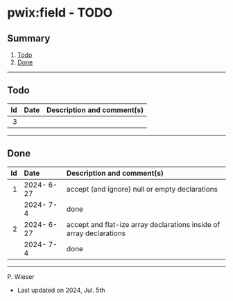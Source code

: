 # pwix:field - TODO

## Summary

1. [Todo](#todo)
2. [Done](#done)

---
## Todo

|   Id | Date       | Description and comment(s) |
| ---: | :---       | :---                       |
|    3 |  |  |

---
## Done

|   Id | Date       | Description and comment(s) |
| ---: | :---       | :---                       |
|    1 | 2024- 6-27 | accept (and ignore) null or empty declarations |
|      | 2024- 7- 4 | done |
|    2 | 2024- 6-27 | accept and flat-ize array declarations inside of array declarations |
|      | 2024- 7- 4 | done |

---
P. Wieser
- Last updated on 2024, Jul. 5th
